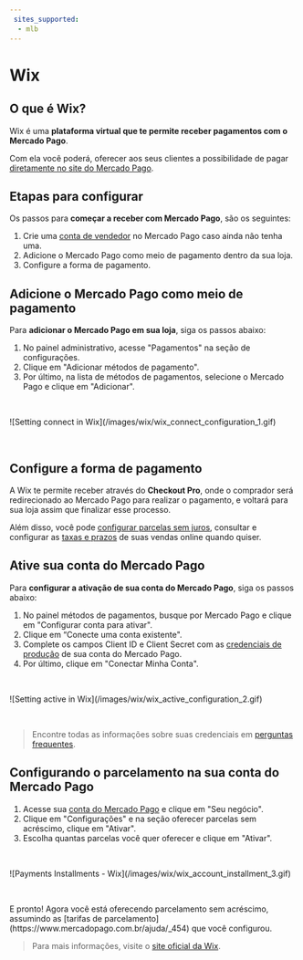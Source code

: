 ```yaml
---
 sites_supported:
  - mlb
---
```


# Wix

## O que é Wix?

Wix é uma **plataforma virtual que te permite receber pagamentos com o Mercado Pago**.

Com ela você poderá, oferecer aos seus clientes a possibilidade de pagar [diretamente no site do Mercado Pago](#bookmark_configure_a_forma_de_pagamento).

## Etapas para configurar

Os passos para **começar a receber com Mercado Pago**, são os seguintes:

1. Crie uma [conta de vendedor](https://www.mercadopago[FAKER][URL][DOMAIN]/activities) no Mercado Pago caso ainda não tenha uma.
1. Adicione o Mercado Pago como meio de pagamento dentro da sua loja.
1. Configure a forma de pagamento.

## Adicione o Mercado Pago como meio de pagamento

Para **adicionar o Mercado Pago em sua loja**, siga os passos abaixo:

1. No painel administrativo, acesse "Pagamentos" na seção de configurações.
1. Clique em "Adicionar métodos de pagamento". 
1. Por último, na lista de métodos de pagamentos, selecione o Mercado Pago e clique em "Adicionar".
<p>&nbsp;</p>
    ![Setting connect in Wix](/images/wix/wix_connect_configuration_1.gif)
<p>&nbsp;</p>

## Configure a forma de pagamento

A Wix te permite receber através do **Checkout Pro**, onde o comprador será redirecionado ao Mercado Pago para realizar o pagamento, e voltará para sua loja assim que finalizar esse processo.

Além disso, você pode [configurar parcelas sem juros](#bookmark_configurando_o_parcelamento_na_sua_conta_do_mercado_pago), consultar e configurar as [taxas e prazos](https://www.mercadopago[FAKER][URL][DOMAIN]/settings/release-options/) de suas vendas online quando quiser.

## Ative sua conta do Mercado Pago

Para **configurar a ativação de sua conta do Mercado Pago**, siga os passos abaixo:

1. No painel métodos de pagamentos, busque por Mercado Pago e clique em "Configurar conta para ativar".
1. Clique em “Conecte uma conta existente". 
1. Complete os campos Client ID e Client Secret com as [credenciais de produção]([FAKER][CREDENTIALS][URL]) de sua conta do Mercado Pago.
1. Por último, clique em "Conectar Minha Conta".
<p>&nbsp;</p>
    ![Setting active in Wix](/images/wix/wix_active_configuration_2.gif)
<p>&nbsp;</p>

> Encontre todas as informações sobre suas credenciais em [perguntas frequentes](https://www.mercadopago[FAKER][URL][DOMAIN]/developers/pt/guides/faqs/credentials/).

## Configurando o parcelamento na sua conta do Mercado Pago

1. Acesse sua [conta do Mercado Pago](https://www.mercadopago[FAKER][URL][DOMAIN]/business/) e clique em "Seu negócio".
1. Clique em "Configurações" e na seção oferecer parcelas sem acréscimo, clique em "Ativar".
1. Escolha quantas parcelas você quer oferecer e clique em "Ativar".
<p>&nbsp;</p>
    ![Payments Installments - Wix](/images/wix/wix_account_installment_3.gif)
<p>&nbsp;</p>
E pronto! Agora você está oferecendo parcelamento sem acréscimo, assumindo as [tarifas de parcelamento](https://www.mercadopago.com.br/ajuda/_454) que você configurou.

<!-- -->
> Para mais informações, visite o [site oficial da Wix](https://pt.wix.com/ecommerce/loja-virtual).
